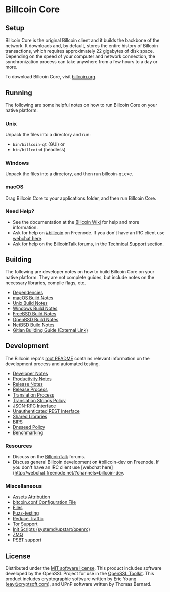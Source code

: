 Billcoin Core
=============

Setup
---------------------
Billcoin Core is the original Billcoin client and it builds the backbone of the network. It downloads and, by default, stores the entire history of Billcoin transactions, which requires approximately 22 gigabytes of disk space. Depending on the speed of your computer and network connection, the synchronization process can take anywhere from a few hours to a day or more.

To download Billcoin Core, visit [billcoin.org](https://billcoin.org/).

Running
---------------------
The following are some helpful notes on how to run Billcoin Core on your native platform.

### Unix

Unpack the files into a directory and run:

- `bin/billcoin-qt` (GUI) or
- `bin/billcoind` (headless)

### Windows

Unpack the files into a directory, and then run billcoin-qt.exe.

### macOS

Drag Billcoin Core to your applications folder, and then run Billcoin Core.

### Need Help?

* See the documentation at the [Billcoin Wiki](https://billcoin.info/)
for help and more information.
* Ask for help on [#billcoin](http://webchat.freenode.net?channels=billcoin) on Freenode. If you don't have an IRC client use [webchat here](http://webchat.freenode.net?channels=billcoin).
* Ask for help on the [BillcoinTalk](https://billcointalk.io/) forums, in the [Technical Support section](https://billcointalk.io/c/technical-support).

Building
---------------------
The following are developer notes on how to build Billcoin Core on your native platform. They are not complete guides, but include notes on the necessary libraries, compile flags, etc.

- [Dependencies](dependencies.md)
- [macOS Build Notes](build-osx.md)
- [Unix Build Notes](build-unix.md)
- [Windows Build Notes](build-windows.md)
- [FreeBSD Build Notes](build-freebsd.md)
- [OpenBSD Build Notes](build-openbsd.md)
- [NetBSD Build Notes](build-netbsd.md)
- [Gitian Building Guide (External Link)](https://github.com/bitcoin-core/docs/blob/master/gitian-building.md)

Development
---------------------
The Billcoin repo's [root README](/README.md) contains relevant information on the development process and automated testing.

- [Developer Notes](developer-notes.md)
- [Productivity Notes](productivity.md)
- [Release Notes](release-notes.md)
- [Release Process](release-process.md)
- [Translation Process](translation_process.md)
- [Translation Strings Policy](translation_strings_policy.md)
- [JSON-RPC Interface](JSON-RPC-interface.md)
- [Unauthenticated REST Interface](REST-interface.md)
- [Shared Libraries](shared-libraries.md)
- [BIPS](bips.md)
- [Dnsseed Policy](dnsseed-policy.md)
- [Benchmarking](benchmarking.md)

### Resources
* Discuss on the [BillcoinTalk](https://billcointalk.io/) forums.
* Discuss general Billcoin development on #billcoin-dev on Freenode. If you don't have an IRC client use [webchat here](http://webchat.freenode.net/?channels=billcoin-dev.

### Miscellaneous
- [Assets Attribution](assets-attribution.md)
- [bitcoin.conf Configuration File](bitcoin-conf.md)
- [Files](files.md)
- [Fuzz-testing](fuzzing.md)
- [Reduce Traffic](reduce-traffic.md)
- [Tor Support](tor.md)
- [Init Scripts (systemd/upstart/openrc)](init.md)
- [ZMQ](zmq.md)
- [PSBT support](psbt.md)

License
---------------------
Distributed under the [MIT software license](/COPYING).
This product includes software developed by the OpenSSL Project for use in the [OpenSSL Toolkit](https://www.openssl.org/). This product includes
cryptographic software written by Eric Young ([eay@cryptsoft.com](mailto:eay@cryptsoft.com)), and UPnP software written by Thomas Bernard.
